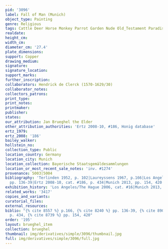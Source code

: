 ```yaml
---
pid: '3096'
label: Fall of Man (Munich)
object_type: Painting
genre: Religious
tags: Cattle Deer Horse Monkey Parrot Garden Nude Old_Testament Paradise Fruit
realdate: 
height_cm: 
width_cm: 
diameter_cm: '27.4'
plate_dimensions: 
support: Copper
drawing_medium: 
signature: 
signature_location: 
support_marks: 
further_inscription: 
collaborators: Hendrick de Clerck (1570-1629/30)
collaborator_notes: 
collectors_patrons: 
print_type: 
print_notes: 
printmaker: 
publisher: 
states: 
our_attribution: Jan Brueghel the Elder
other_attribution_authorities: 'Ertz 2008-10, #186, Honig database'
ertz_1979: 
ertz_2008: '186'
bailey_walker: 
hollstein_no: 
collection_type: Public
location_country: Germany
location_city: Munich
location_collection: Bayerische Staatsgemäldesammlungen
location_or_most_recent_sale_notes: 'inv. #1274'
provenance: 5003|5004
bibliography: 'Terlinden 1952, p. 102|Laureyssens 1967, p.166|Los Angeles/Hague 2006,
  pp. 136-39|Ertz 2008-10, cat. #186, p. 434|Munich 2013, pp. 154, 420'
exhibition_history: 'Los Angeles/The Hague 2006, cat. #16|Munich 2013, cat. #10'
related_works: '3417'
copies_and_variants: 
curatorial_files: 
external_resources: 
biblio: "{% cite 8557 %} p.166, {% cite 8240 %} pp. 136-39, {% cite 8900 %} cat. #186,
  p. 434, {% cite 8739 %} pp. 154, 420"
order: '195'
layout: brueghel_item
collection: brueghel
thumbnail: img/derivatives/simple/3096/thumbnail.jpg
full: img/derivatives/simple/3096/full.jpg
---
```

